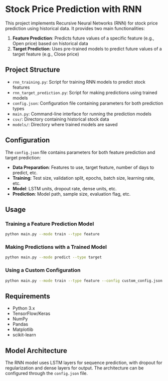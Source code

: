# Stock Price Prediction with RNN

This project implements Recursive Neural Networks (RNN) for stock price prediction using historical data. It provides two main functionalities:

1. **Feature Prediction**: Predicts future values of a specific feature (e.g., Open price) based on historical data
2. **Target Prediction**: Uses pre-trained models to predict future values of a target feature (e.g., Close price)

## Project Structure

- `rnn_training.py`: Script for training RNN models to predict stock features
- `rnn_target_prediction.py`: Script for making predictions using trained models
- `config.json`: Configuration file containing parameters for both prediction types
- `main.py`: Command-line interface for running the prediction models
- `csv/`: Directory containing historical stock data
- `models/`: Directory where trained models are saved

## Configuration

The `config.json` file contains parameters for both feature prediction and target prediction:

- **Data Preparation**: Features to use, target feature, number of days to predict, etc.
- **Training**: Test size, validation split, epochs, batch size, learning rate, etc.
- **Model**: LSTM units, dropout rate, dense units, etc.
- **Prediction**: Model path, sample size, evaluation flag, etc.

## Usage

### Training a Feature Prediction Model

```bash
python main.py --mode train --type feature
```

### Making Predictions with a Trained Model

```bash
python main.py --mode predict --type target
```

### Using a Custom Configuration

```bash
python main.py --mode train --type feature --config custom_config.json
```

## Requirements

- Python 3.x
- TensorFlow/Keras
- NumPy
- Pandas
- Matplotlib
- scikit-learn

## Model Architecture

The RNN model uses LSTM layers for sequence prediction, with dropout for regularization and dense layers for output. The architecture can be configured through the `config.json` file.
